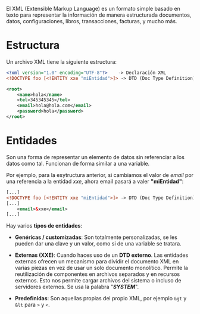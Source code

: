 El XML (Extensible Markup Language) es un formato simple basado en texto para representar la información de manera estructurada documentos, datos, configuraciones, libros, transacciones, facturas, y mucho más.

# Estructura

Un archivo XML tiene la siguiente estructura:

```xml
<?xml version="1.0" encoding="UTF-8"?>    -> Declaración XML
<!DOCTYPE foo [<!ENTITY xxe "miEntidad">]> -> DTD (Doc Type Definition)

<root>
	<name>hola</name>
	<tel>345345345</tel>
	<email>hola@hola.com</email>
	<password>hola</password>
</root>
```

# Entidades

Son una forma de representar un elemento de datos sin referenciar a los datos como tal. Funcionan de forma similar a una variable.

Por ejemplo, para la esytructura anterior, si cambiamos el valor de *email* por una referencia a la entidad *xxe*, ahora email pasará a valer **"miEntidad"**:

```xml
[...]
<!DOCTYPE foo [<!ENTITY xxe "miEntidad">]> -> DTD (Doc Type Definition)
[...]
	<email>&xxe</email>
[...]
```

Hay varios **tipos de entidades**:

- **Genéricas / customizadas**: Son totalmente personalizadas, se les pueden dar una clave y un valor, como si de una variable se tratara.

- **Externas (XXE)**: Cuando haces uso de un **DTD externo**. Las entidades externas ofrecen un mecanismo para dividir el documento XML en varias piezas en vez de usar un solo documento monolítico. Permite la reutilización de componentes en archivos separados y en recursos externos. Esto nos permite cargar archivos del sistema o incluso de servidores externos. Se usa la palabra "***SYSTEM***".

- **Predefinidas**: Son aquellas propias del propio XML, por ejemplo `&gt` y `&lt` para `>` y `<`.

